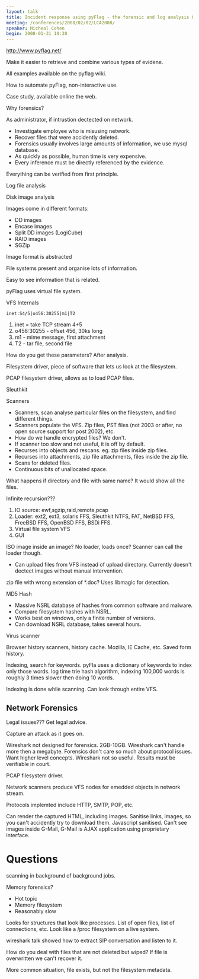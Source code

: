 ```yaml
---
layout: talk
title: Incident response using pyFlag - the forensic and log analysis GUI
meeting: /conferences/2008/02/02/LCA2008/
speaker: Micheal Cohen
begin: 2008-01-31 10:30
---
```

<http://www.pyflag.net/>

Make it easier to retrieve and combine various types of evidene.

All examples available on the pyflag wiki.

How to automate pyFlag, non-interactive use.

Case study, available online the web.

Why forensics?

As administrator, if intrustion dectected on network.

* Investigate employee who is misusing network.
* Recover files that were accidently deleted.
* Forensics usually involves large amounts of information, we use
mysql database.
* As quickly as possible, human time is very expensive.
* Every inference must be directly referenced by the evidence.

Everything can be verified from first principle.

Log file analysis

Disk image analysis

Images come in different formats:

* DD images
* Encase images
* Split DD images (LogiCube)
* RAID images
* SGZip

Image format is abstracted

File systems present and organise lots of information.

Easy to see information that is related.

pyFlag uses virtual file system.

VFS Internals

    inet:S4/5|o456:30255|m1|T2

1. inet = take TCP stream 4+5
2. o456:30255 - offset 456, 30ks long
3. m1 - mime message, first attachment
4. T2 - tar file, second file

How do you get these parameters? After analysis.

Filesystem driver, piece of software that lets us look at the filesystem.

PCAP filesystem driver, allows as to load PCAP files.

Sleuthkit

Scanners

* Scanners, scan analyse particular files on the filesystem, and find
different things.
* Scanners populate the VFS. Zip files, PST files (not 2003 or after,
no open source support for post 2002), etc.
* How do we handle encrypted files? We don't.
* If scanner too slow and not useful, it is off by default.
* Recurses into objects and rescans. eg. zip files inside zip files.
* Recurses into attachments, zip file attachments, files inside the zip file.
* Scans for deleted files.
* Continuous bits of unallocated space.

What happens if directory and file with same name? It would show
all the files.

Infinite recursion???

1. IO source: ewf,sgzip,raid,remote,pcap
2. Loader:  ext2, ext3, solaris FFS, Sleuthkit NTFS, FAT, NetBSD FFS, FreeBSD
FFS, OpenBSD FFS, BSDi FFS.
3. Virtual file system VFS
4. GUI

ISO image inside an image? No loader, loads once? Scanner can call the loader
though.

* Can upload files from VFS instead of upload directory. Currently doesn't
dectect images without manual intervention.

zip file with wrong extension of *.doc? Uses libmagic for detection.

MD5 Hash

* Massive NSRL database of hashes from common software and malware.
* Compare filesystem hashes with NSRL.
* Works best on windows, only a finite number of versions.
* Can download NSRL database, takes several hours.

Virus scanner

Browser history scanners, history cache. Mozilla, IE Cache, etc. Saved
form history.

Indexing, search for keywords. pyFla uses a dictionary of keywords
to index only those words. log time trie hash algorithm, indexing
100,000 words is roughly 3 times slower then doing 10 words.

Indexing is done while scanning. Can look through entire VFS.

## Network Forensics

Legal issues??? Get legal advice.

Capture an attack as it goes on.

Wireshark not designed for forensics. 2GB-10GB. Wireshark can't handle
more then a megabyte. Forensics don't care so much about protocol issues.
Want higher level concepts. Wireshark not so useful. Results must be
verifiable in court.

PCAP filesystem driver.

Network scanners produce VFS nodes for emedded objects in
network stream.

Protocols implemted include HTTP, SMTP, POP, etc.

Can render the captured HTML, including images. Sanitise links,
images, so you can't accidently try to download them. Javascript
sanitised. Can't see images inside G-Mail, G-Mail is AJAX application
using proprietary interface.

# Questions

scanning in background of background jobs.

Memory forensics?

* Hot topic
* Memory filesystem
* Reasonably slow

Looks for structures that look like processes. List of open files, list of
connections, etc. Look like a /proc filesystem on a live system.

wireshark talk showed how to extract SIP conversation and listen to it.

How do you deal with files that are not deleted but wiped? If file is
overwritten we can't recover it.

More common situation, file exists, but not the filesystem metadata.
